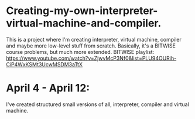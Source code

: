 # Creating-my-own-interpreter-virtual-machine-and-compiler.

This is a project where I'm creating interpreter, virtual machine, compiler and maybe more low-level stuff from scratch.
Basically, it's a BITWISE course problems, but much more extended. 
BITWISE playlist: https://www.youtube.com/watch?v=ZjwvMcP3Nf0&list=PLU94OURih-CiP4WxKSMt3UcwMSDM3aTtX

# April 4 - April 12:
I've created structured small versions of all, interpreter, compiler and virtual machine.

